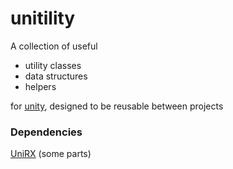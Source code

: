 unitility
=========

A collection of useful
* utility classes
* data structures
* helpers

for [unity](http://unity3d.com/), designed to be reusable between projects

### Dependencies
[UniRX](https://github.com/neuecc/UniRx) (some parts)
